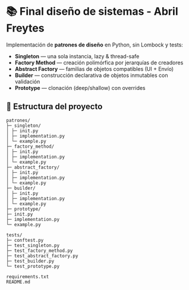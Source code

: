 # 📚 Final diseño de sistemas - Abril  Freytes

Implementación de **patrones de diseño** en Python, sin Lombock y tests:

- **Singleton** — una sola instancia, lazy & thread-safe
- **Factory Method** — creación polimórfica por jerarquías de creadores
- **Abstract Factory** — familias de objetos compatibles (UI + Envío)
- **Builder** — construcción declarativa de objetos inmutables con validación
- **Prototype** — clonación (deep/shallow) con overrides

## 🧱 Estructura del proyecto
    patrones/
    ├─ singleton/
    │ ├─ init.py
    │ ├─ implementation.py
    │ └─ example.py
    ├─ factory_method/
    │ ├─ init.py
    │ ├─ implementation.py
    │ └─ example.py
    ├─ abstract_factory/
    │ ├─ init.py
    │ ├─ implementation.py
    │ └─ example.py
    ├─ builder/
    │ ├─ init.py
    │ ├─ implementation.py
    │ └─ example.py
    ├─ prototype/
    ├─ init.py
    ├─ implementation.py
    └─ example.py
    
    tests/
    ├─ conftest.py
    ├─ test_singleton.py
    ├─ test_factory_method.py
    ├─ test_abstract_factory.py
    ├─ test_builder.py
    └─ test_prototype.py
    
    requirements.txt
    README.md

